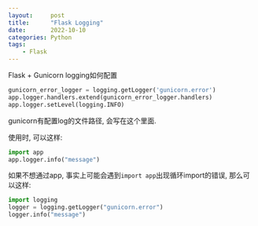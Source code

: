 ```yaml
---
layout:     post
title:      "Flask Logging"
date:       2022-10-10
categories: Python
tags:
    - Flask
---
```


Flask + Gunicorn logging如何配置

```python
gunicorn_error_logger = logging.getLogger('gunicorn.error')
app.logger.handlers.extend(gunicorn_error_logger.handlers)
app.logger.setLevel(logging.INFO)
```

gunicorn有配置log的文件路径, 会写在这个里面.

使用时, 可以这样:
```python
import app
app.logger.info("message")
```
如果不想通过app, 事实上可能会遇到`import app`出现循环import的错误, 那么可以这样:
```python
import logging
logger = logging.getLogger("gunicorn.error")
logger.info("message")
```
